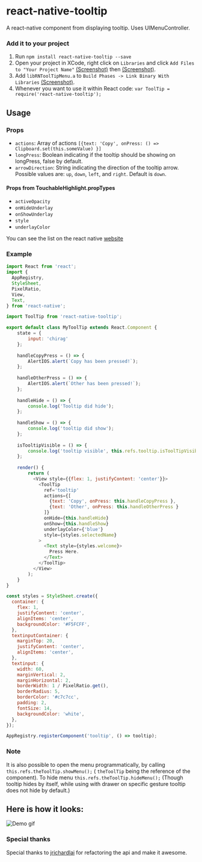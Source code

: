 # react-native-tooltip

A react-native component from displaying tooltip. Uses UIMenuController.

### Add it to your project

1. Run `npm install react-native-tooltip --save`
2. Open your project in XCode, right click on `Libraries` and click `Add
   Files to "Your Project Name"` [(Screenshot)](http://url.brentvatne.ca/jQp8) then [(Screenshot)](http://url.brentvatne.ca/1gqUD).
3. Add `libRNToolTipMenu.a` to `Build Phases -> Link Binary With Libraries`
   [(Screenshot)](http://url.brentvatne.ca/17Xfe).
4. Whenever you want to use it within React code: `var ToolTip = require('react-native-tooltip');`

## Usage

### Props

- `actions`: Array of actions `[{text: 'Copy', onPress: () => Clipboard.set(this.someValue) }]`
- `longPress`: Boolean indicating if the tooltip should be showing on longPress, false by default.
- `arrowDirection`: String indicating the direction of the tooltip arrow. Possible values are: `up`, `down`, `left`, and `right`. Default is `down`.

#### Props from TouchableHighlight.propTypes

- `activeOpacity`
- `onHideUnderlay`
- `onShowUnderlay`
- `style`
- `underlayColor`

You can see the list on the react native [website](https://facebook.github.io/react-native/docs/touchablehighlight.html#content)

### Example

```javascript
import React from 'react';
import {
  AppRegistry,
  StyleSheet,
  PixelRatio,
  View,
  Text,
} from 'react-native';

import ToolTip from 'react-native-tooltip';

export default class MyToolTip extends React.Component {
    state = {
        input: 'chirag'
    };
    
    handleCopyPress = () => {
        AlertIOS.alert(`Copy has been pressed!`);
    };
    
    handleOtherPress = () => {
        AlertIOS.alert(`Other has been pressed!`);
    };
    
    handleHide = () => {
        console.log('Tooltip did hide');
    };
    
    handleShow = () => {
        console.log('tooltip did show');
    };
    
    isTooltipVisible = () => {
        console.log('tooltip visible', this.refs.tooltip.isToolTipVisible);
    };
    
    render() {
        return (
          <View style={{flex: 1, justifyContent: 'center'}}>
            <ToolTip
              ref='tooltip'
              actions={[
                {text: 'Copy', onPress: this.handleCopyPress },
                {text: 'Other', onPress: this.handleOtherPress }
              ]}
              onHide={this.handleHide}
              onShow={this.handleShow}
              underlayColor={'blue'}
              style={styles.selectedName}
            >
              <Text style={styles.welcome}>
                Press Here.
              </Text>
            </ToolTip>
          </View>
        );
    }
}

const styles = StyleSheet.create({
  container: {
    flex: 1,
    justifyContent: 'center',
    alignItems: 'center',
    backgroundColor: '#F5FCFF',
  },
  textinputContainer: {
    marginTop: 20,
    justifyContent: 'center',
    alignItems: 'center',
  },
  textinput: {
    width: 60,
    marginVertical: 2,
    marginHorizontal: 2,
    borderWidth: 1 / PixelRatio.get(),
    borderRadius: 5,
    borderColor: '#c7c7cc',
    padding: 2,
    fontSize: 14,
    backgroundColor: 'white',
  },
});

AppRegistry.registerComponent('tooltip', () => tooltip);
```

### Note

It is also possible to open the menu programmatically, by calling `this.refs.theToolTip.showMenu();` ( `theToolTip` being the reference of the component).
To hide menu `this.refs.theToolTip.hideMenu();` (Though tooltip hides by itself, while using with drawer on specific gesture tooltip does not hide by default.)

## Here is how it looks:
![Demo gif](https://github.com/chirag04/react-native-tooltip/blob/master/screenshot.png)

### Special thanks
Special thanks to [jrichardlai](https://github.com/jrichardlai) for refactoring the api and make it awesome.
